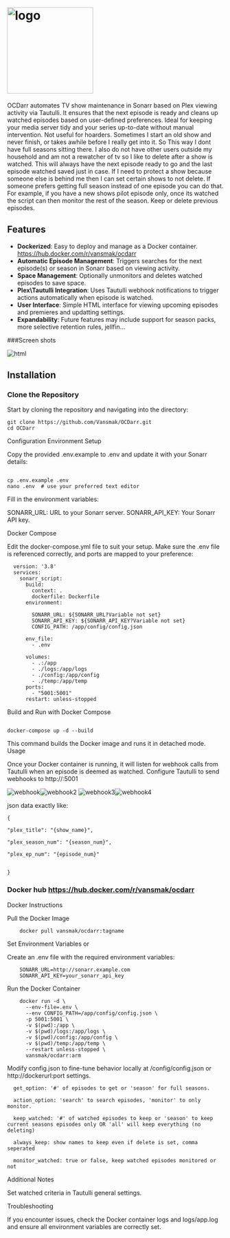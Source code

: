 #  <img src="https://github.com/Vansmak/OCDarr/assets/16037573/d017cda0-b088-40a7-b6d6-c915a7d494b8" alt="logo" width="200"/>


OCDarr automates TV show maintenance in Sonarr based on Plex viewing activity via Tautulli. It ensures that the next episode is ready and cleans up watched episodes based on user-defined preferences. Ideal for keeping your media server tidy and your series up-to-date without manual intervention. Not useful for hoarders.  Sometimes I start an old show and never finish, or takes awhile before I really get into it. So This way I dont have full seasons sitting there. I also do not have other users outside my household and am not a rewatcher of tv so I like to delete after a show is watched. This will always have the next episode ready to go and the last episode watched saved just in case.  If I need to protect a show because someone else is behind me then I can set certain shows to not delete.  If someone prefers getting full season instead of one episode you can do that. For example, if you have a new shows pilot episode only, once its watched the script can then monitor the rest of the season. Keep or delete previous episodes.  

## Features
- **Dockerized**: Easy to deploy and manage as a Docker container.
    https://hub.docker.com/r/vansmak/ocdarr 
- **Automatic Episode Management**: Triggers searches for the next episode(s) or season in Sonarr based on viewing activity.
- **Space Management**: Optionally unmonitors and deletes watched episodes to save space.
- **Plex\Tautulli Integration**: Uses Tautulli webhook notifications to trigger actions automatically when episode is watched.
- **User Interface**: Simple HTML interface for viewing upcoming episodes and premieres and updatting settings.
- **Expandability**: Future features may include support for season packs, more selective retention rules, jellfin...

###Screen shots  

![html](https://github.com/Vansmak/OCDarr/assets/16037573/8fa0769c-6d6d-4104-90cd-2f15db437142)


## Installation

### Clone the Repository

Start by cloning the repository and navigating into the directory:

```
git clone https://github.com/Vansmak/OCDarr.git
cd OCDarr
```
Configuration
Environment Setup

Copy the provided .env.example to .env and update it with your Sonarr details:

```

cp .env.example .env
nano .env  # use your preferred text editor
```
Fill in the environment variables:
  
  SONARR_URL: URL to your Sonarr server.
  SONARR_API_KEY: Your Sonarr API key.
  
Docker Compose

Edit the docker-compose.yml file to suit your setup. Make sure the .env file is referenced correctly, and ports are mapped to your preference:
```
  version: '3.8'
  services:
    sonarr_script:
      build:
        context: .
        dockerfile: Dockerfile
      environment:
        
        SONARR_URL: ${SONARR_URL?Variable not set}
        SONARR_API_KEY: ${SONARR_API_KEY?Variable not set}
        CONFIG_PATH: /app/config/config.json
        
      env_file:
        - .env
  
      volumes:
        - .:/app
        - ./logs:/app/logs
        - ./config:/app/config
        - ./temp:/app/temp
      ports:
        - "5001:5001"
      restart: unless-stopped
```

Build and Run with Docker Compose

```

docker-compose up -d --build
```
This command builds the Docker image and runs it in detached mode.
Usage

Once your Docker container is running, it will listen for webhook calls from Tautulli when an episode is deemed as watched. Configure Tautulli to send webhooks to http://<docker-host-ip>:5001

![webhook](https://github.com/Vansmak/OCDarr/assets/16037573/cf0db503-d730-4a9c-b83e-2d21a3430ece)![webhook2](https://github.com/Vansmak/OCDarr/assets/16037573/45be66c2-1869-49c1-8074-9081ed7c913b)
![webhook3](https://github.com/Vansmak/OCDarr/assets/16037573/24f02a75-2100-4b2a-9137-ce1e68803d1f)![webhook4](https://github.com/Vansmak/OCDarr/assets/16037573/f82198fc-e4c4-40ec-a9c7-551b2d8cdccd)

json data exactly like:
```
{

"plex_title": "{show_name}",

"plex_season_num": "{season_num}",

"plex_ep_num": "{episode_num}"


}
```
### Docker hub https://hub.docker.com/r/vansmak/ocdarr

Docker Instructions

   Pull the Docker Image
```
    docker pull vansmak/ocdarr:tagname
```
   Set Environment Variables or

  Create an .env file with the required environment variables:
```
    SONARR_URL=http://sonarr.example.com
    SONARR_API_KEY=your_sonarr_api_key
```
  Run the Docker Container
```
    docker run -d \
      --env-file=.env \
      --env CONFIG_PATH=/app/config/config.json \
      -p 5001:5001 \
      -v $(pwd):/app \
      -v $(pwd)/logs:/app/logs \
      -v $(pwd)/config:/app/config \
      -v $(pwd)/temp:/app/temp \
      --restart unless-stopped \
      vansmak/ocdarr:arm

```


Modify config.json to fine-tune behavior locally at /config/config.json or http://dockerurl:port  settings.

      get_option: '#' of episodes to get or 'season' for full seasons.
  
      action_option: 'search' to search episodes, 'monitor' to only monitor.
  
      keep_watched: '#' of watched episodes to keep or 'season' to keep current seasons episodes only OR 'all' will keep everything (no deleting)
  
      always_keep: show names to keep even if delete is set, comma seperated
  
      monitor_watched: true or false, keep watched episodes monitored or not

Additional Notes

  Set watched criteria in Tautulli general settings.
   
Troubleshooting

If you encounter issues, check the Docker container logs and logs/app.log and ensure all environment variables are correctly set.
